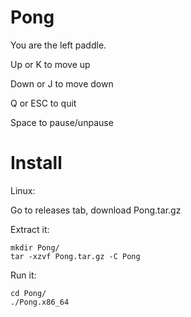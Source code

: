 # Pong

You are the left paddle.

Up or K to move up

Down or J to move down

Q or ESC to quit

Space to pause/unpause

# Install

Linux:

Go to releases tab, download Pong.tar.gz

Extract it:

```
mkdir Pong/
tar -xzvf Pong.tar.gz -C Pong
```

Run it:

```
cd Pong/
./Pong.x86_64
```
